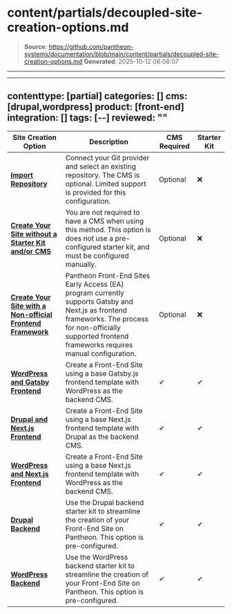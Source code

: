 # content/partials/decoupled-site-creation-options.md

> **Source**: https://github.com/pantheon-systems/documentation/blob/main/content/partials/decoupled-site-creation-options.md
> **Generated**: 2025-10-12 06:08:07

---

---
contenttype: [partial]
categories: []
cms: [drupal,wordpress]
product: [front-end]
integration: []
tags: [--]
reviewed: ""
---


|  Site Creation Option                                   | Description                                                                                                                                                                                            | CMS Required      | Starter Kit |
|---------------------------------------------------------|--------------------------------------------------------------------------------------------------------------------------------------------------------------------------------------------------------|----------|-------------|
| [**Import Repository**](/guides/decoupled/no-starter-kit/import-repo)                                       | Connect your Git provider and select an existing repository. The CMS is optional. Limited support is provided for this  configuration.                                         | Optional | ❌           |
| [**Create Your Site without a Starter Kit and/or CMS**](/guides/decoupled/no-starter-kit/create)       | You are not required to have a CMS when using this method. This option is does not use a pre-configured starter kit, and must be configured manually.                                                  | Optional | ❌          |
| [**Create Your Site with a Non-official Frontend Framework**](/guides/decoupled/no-starter-kit/any-framework) | Pantheon Front-End Sites Early Access (EA) program currently supports Gatsby and Next.js as frontend frameworks. The process for non-officially supported frontend frameworks requires manual configuration. | Optional | ❌          |
| [**WordPress and Gatsby Frontend**](/guides/decoupled/wp-gatsby-frontend-starters)                           | Create a Front-End Site using a base Gatsby.js frontend template with WordPress as the backend CMS.                                                                                                            | <span style="color:green">✔</span>       | <span style="color:green">✔</span>         |
| [**Drupal and Next.js Frontend**](/guides/decoupled/drupal-nextjs-frontend-starters)                            | Create a Front-End Site using a base Next.js frontend template with Drupal as the backend CMS.                                                                                                                 | <span style="color:green">✔</span>       | <span style="color:green">✔</span>          |
|[**WordPress and Next.js Frontend**](/guides/decoupled/wp-nextjs-frontend-starters)                         | Create a Front-End Site using a base Next.js frontend template with WordPress as the backend CMS.                                                                                                              | <span style="color:green">✔</span>       | <span style="color:green">✔</span>          |
| [**Drupal Backend**](/guides/decoupled/drupal-backend-starters/create)                                         | Use the Drupal backend starter kit to streamline the creation of your Front-End Site on Pantheon. This option is pre-configured.                                                                                                                                                                                                    | <span style="color:green">✔</span>       | <span style="color:green">✔</span>          |
| [**WordPress Backend**](/guides/decoupled/wp-backend-starters/create)                                       | Use the WordPress backend starter kit to streamline the creation of your Front-End Site on Pantheon. This option is pre-configured.                                                                                                                                                                                                                                                     | <span style="color:green">✔</span>       | <span style="color:green">✔</span>         |

